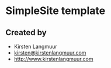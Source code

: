 # SimpleSite template

## Created by 

* Kirsten Langmuur
* kirsten@kirstenlangmuur.com
* http://www.kirstenlangmuur.com